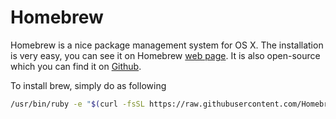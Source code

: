 # Homebrew


Homebrew is a nice package management system for OS X. The installation is very easy,
you can see it on Homebrew [web page](http://brew.sh/). It is also open-source which
you can find it on [Github](https://github.com/Homebrew/homebrew).

To install brew, simply do as following

```bash
/usr/bin/ruby -e "$(curl -fsSL https://raw.githubusercontent.com/Homebrew/install/master/install)"
```
